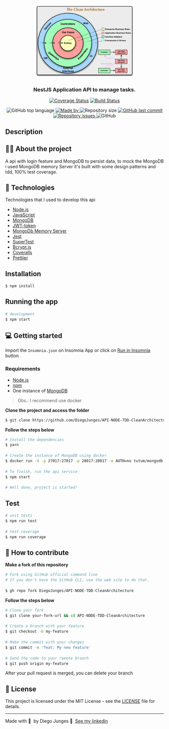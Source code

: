 <p align="center">
  <img src="CleanArchitecture.jpg" width="320" alt="cleanArchiteture" /></a>
</p>

<h3 align="center">
  NestJS Application API to manage tasks.
</h3>

<div align="center">

[![Coverage Status](https://coveralls.io/repos/github/DiegoJunges/API-NODE-TDD-CleanArchitecture/badge.svg?branch=master)](https://coveralls.io/github/DiegoJunges/API-NODE-TDD-CleanArchitecture?branch=master)
[![Build Status](https://travis-ci.org/DiegoJunges/API-NODE-TDD-CleanArchitecture.svg?branch=master)](https://travis-ci.org/DiegoJunges/API-NODE-TDD-CleanArchitecture)

  <img alt="GitHub top language" src="https://img.shields.io/github/languages/top/DiegoJunges/gobarber-api?color=%23FF9000">

  <a href="https://www.linkedin.com/in/diego-junges/" target="_blank" rel="noopener noreferrer">
    <img alt="Made by" src="https://img.shields.io/badge/made%20by-Diego%20Junges-%23FF9000">
  </a>

  <img alt="Repository size" src="https://img.shields.io/github/repo-size/DiegoJunges/gobarber-api?color=%23FF9000">

  <a href="https://github.com/DiegoJunges/gobarber-api/commits/master">
    <img alt="GitHub last commit" src="https://img.shields.io/github/last-commit/DiegoJunges/gobarber-api?color=%23FF9000">
  </a>

  <a href="https://github.com/DiegoJunges/gobarber-api/issues">
    <img alt="Repository issues" src="https://img.shields.io/github/issues/DiegoJunges/gobarber-api?color=%23FF9000">
  </a>

  <img alt="GitHub" src="https://img.shields.io/github/license/DiegoJunges/gobarber-api?color=%23FF9000">
  
</div>

## Description

## 📑✅ About the project

A api with login feature and MongoDB to persist data, to mock the MongoDB i used MongoDB memory Server it's built with some design patterns and tdd, 100% test coverage. 

## 🚀 Technologies

Technologies that I used to develop this api

- [Node.js](https://nodejs.org/en/)
- [JavaScript](https://www.javascript.com/)
- [MongoDB](https://www.mongodb.com/)
- [JWT-token](https://jwt.io/)
- [MongoDb Memory Server](https://github.com/nodkz/mongodb-memory-server)
- [Jest](https://jestjs.io/)
- [SuperTest](https://github.com/visionmedia/supertest)
- [Bcrypt.js](https://github.com/dcodeIO/bcrypt.js/)
- [Coveralls](https://coveralls.io/)
- [Prettier](https://prettier.io/)

## Installation

```bash
$ npm install
```

## Running the app

```bash
# development
$ npm start
```
## 💻 Getting started

Import the `Insomnia.json` on Insomnia App or click on [Run in Insomnia](#insomniaButton) button

### Requirements

- [Node.js](https://nodejs.org/en/)
- [npm](https://www.npmjs.com/)
- One instance of [MongoDB](https://www.mongodb.com/)

> Obs.: I recommend use docker

**Clone the project and access the folder**

```bash
$ git clone https://github.com/DiegoJunges/API-NODE-TDD-CleanArchitecture.git && cd API-NODE-TDD-CleanArchitecture
```

**Follow the steps below**

```bash
# Install the dependencies
$ yarn

# Create the instance of MongoDB using docker
$ docker run -d -p 27017:27017 -p 28017:28017 -e AUTH=no tutum/mongodb

# To finish, run the api service
$ npm start

# Well done, project is started!
```
## Test

```bash
# unit tests
$ npm run test

# test coverage
$ npm run coverage
```

## 🤔 How to contribute

**Make a fork of this repository**

```bash
# Fork using GitHub official command line
# If you don't have the GitHub CLI, use the web site to do that.

$ gh repo fork DiegoJunges/API-NODE-TDD-CleanArchitecture
```

**Follow the steps below**

```bash
# Clone your fork
$ git clone your-fork-url && cd API-NODE-TDD-CleanArchitecture

# Create a branch with your feature
$ git checkout -b my-feature

# Make the commit with your changes
$ git commit -m 'feat: My new feature'

# Send the code to your remote branch
$ git push origin my-feature
```

After your pull request is merged, you can delete your branch

## 📝 License

This project is licensed under the MIT License - see the [LICENSE](LICENSE) file for details.

---

Made with 💜 &nbsp;by Diego Junges 👋 &nbsp;[See my linkedin](https://www.linkedin.com/in/diego-junges/)
